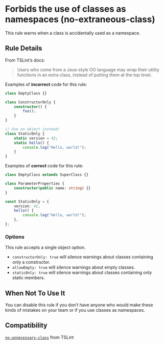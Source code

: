 # Forbids the use of classes as namespaces (no-extraneous-class)

This rule warns when a class is accidentally used as a namespace.

## Rule Details

From TSLint’s docs:

> Users who come from a Java-style OO language may wrap their utility functions in an extra class,
> instead of putting them at the top level.

Examples of **incorrect** code for this rule:

```ts
class EmptyClass {}

class ConstructorOnly {
    constructor() {
        foo();
    }
}

// Use an object instead:
class StaticOnly {
    static version = 42;
    static hello() {
        console.log("Hello, world!");
    }
}
```

Examples of **correct** code for this rule:

```ts
class EmptyClass extends SuperClass {}

class ParameterProperties {
    constructor(public name: string) {}
}

const StaticOnly = {
    version: 42,
    hello() {
        console.log("Hello, world!");
    },
};
```

### Options

This rule accepts a single object option.

-   `constructorOnly: true` will silence warnings about classes containing only a constructor.
-   `allowEmpty: true` will silence warnings about empty classes.
-   `staticOnly: true` will silence warnings about classes containing only static members.

## When Not To Use It

You can disable this rule if you don’t have anyone who would make these kinds of mistakes on your
team or if you use classes as namespaces.

## Compatibility

[`no-unnecessary-class`](https://palantir.github.io/tslint/rules/no-unnecessary-class/) from TSLint
